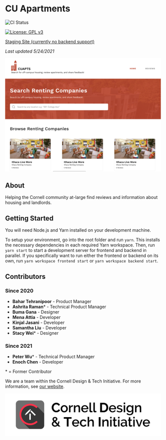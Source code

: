 # CU Apartments

![CI Status](https://github.com/cornell-dti/cu-apts/workflows/CI/badge.svg)

[![License: GPL v3](https://img.shields.io/badge/License-GPLv3-blue.svg)](https://www.gnu.org/licenses/gpl-3.0)

[Staging Site (currently no backend support)](https://cu-apts-staging.web.app/)

_Last updated 5/24/2021_

![CU Apartments splash](./screenshots/splash.png)

## About

Helping the Cornell community at-large find reviews and information about housing and landlords.

## Getting Started

You will need Node.js and Yarn installed on your development machine.

To setup your environment, go into the root folder and run `yarn`. This installs the necessary
dependencies in each required Yarn workspace. Then, run `yarn start` to start a development server
for frontend and backend in parallel. If you specifically want to run either the frontend or backend
on its own, run `yarn workspace frontend start` or `yarn workspace backend start`.

## Contributors

### Since 2020

- **Bahar Tehranipoor** - Product Manager
- **Ashrita Raman**\* - Technical Product Manager
- **Buma Gana** - Designer
- **Mena Attia** - Developer
- **Kinjal Jasani** - Developer
- **Samantha Liu** - Developer
- **Stacy Wei**\* - Designer

### Since 2021

- **Peter Wu**\* - Technical Product Manager
- **Enoch Chen** - Developer

\* = Former Contributor

We are a team within the Cornell Design & Tech Initiative. For more information, see
[our website](https://cornelldti.org).

![dti splash](./screenshots/dti.png)
